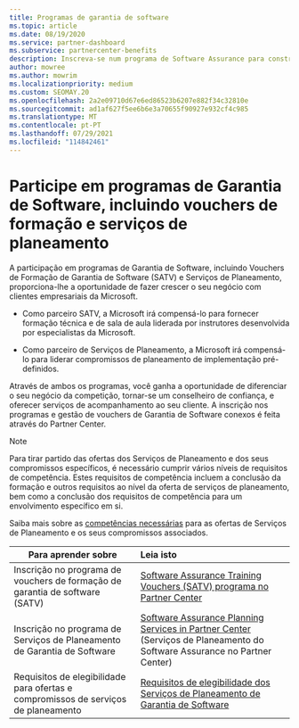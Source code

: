 ```yaml
---
title: Programas de garantia de software
ms.topic: article
ms.date: 08/19/2020
ms.service: partner-dashboard
ms.subservice: partnercenter-benefits
description: Inscreva-se num programa de Software Assurance para construir negócios e seja compensado por fornecer formação e planeamento a clientes empresariais.
author: mowree
ms.author: mowrim
ms.localizationpriority: medium
ms.custom: SEOMAY.20
ms.openlocfilehash: 2a2e09710d67e6ed86523b6207e882f34c32810e
ms.sourcegitcommit: ad1af627f5ee6b6e3a70655f90927e932cf4c985
ms.translationtype: MT
ms.contentlocale: pt-PT
ms.lasthandoff: 07/29/2021
ms.locfileid: "114842461"
---
```

# <a name="participate-in-software-assurance-programs-including-training-vouchers-and-planning-services"></a>Participe em programas de Garantia de Software, incluindo vouchers de formação e serviços de planeamento

A participação em programas de Garantia de Software, incluindo Vouchers de Formação de Garantia de Software (SATV) e Serviços de Planeamento, proporciona-lhe a oportunidade de fazer crescer o seu negócio com clientes empresariais da Microsoft. 

- Como parceiro SATV, a Microsoft irá compensá-lo para fornecer formação técnica e de sala de aula liderada por instrutores desenvolvida por especialistas da Microsoft. 

- Como parceiro de Serviços de Planeamento, a Microsoft irá compensá-lo para liderar compromissos de planeamento de implementação pré-definidos. 

Através de ambos os programas, você ganha a oportunidade de diferenciar o seu negócio da competição, tornar-se um conselheiro de confiança, e oferecer serviços de acompanhamento ao seu cliente. A inscrição nos programas e gestão de vouchers de Garantia de Software conexos é feita através do Partner Center.

> [!NOTE]
> Para tirar partido das ofertas dos Serviços de Planeamento e dos seus compromissos específicos, é necessário cumprir vários níveis de requisitos de competência. Estes requisitos de competência incluem a conclusão da formação e outros requisitos ao nível da oferta de serviços de planeamento, bem como a conclusão dos requisitos de competência para um envolvimento específico em si.  
>
> Saiba mais sobre as [competências necessárias](software-assurance-dps-requirements.md) para as ofertas de Serviços de Planeamento e os seus compromissos associados.


|**Para aprender sobre**   |**Leia isto**   |
|--------------------------|:------------------|
|Inscrição no programa de vouchers de formação de garantia de software (SATV)  | [Software Assurance Training Vouchers (SATV) programa no Partner Center](software-assurance-satv.md)|
|Inscrição no programa de Serviços de Planeamento de Garantia de Software | [Software Assurance Planning Services in Partner Center](software-assurance-dps.md) (Serviços de Planeamento do Software Assurance no Partner Center) |
|Requisitos de elegibilidade para ofertas e compromissos de serviços de planeamento  | [Requisitos de elegibilidade dos Serviços de Planeamento de Garantia de Software](software-assurance-dps-requirements.md)  |